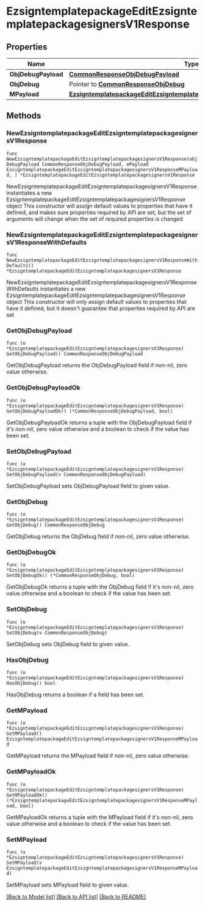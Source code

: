 # EzsigntemplatepackageEditEzsigntemplatepackagesignersV1Response

## Properties

Name | Type | Description | Notes
------------ | ------------- | ------------- | -------------
**ObjDebugPayload** | [**CommonResponseObjDebugPayload**](CommonResponseObjDebugPayload.md) |  | 
**ObjDebug** | Pointer to [**CommonResponseObjDebug**](CommonResponseObjDebug.md) |  | [optional] 
**MPayload** | [**EzsigntemplatepackageEditEzsigntemplatepackagesignersV1ResponseMPayload**](EzsigntemplatepackageEditEzsigntemplatepackagesignersV1ResponseMPayload.md) |  | 

## Methods

### NewEzsigntemplatepackageEditEzsigntemplatepackagesignersV1Response

`func NewEzsigntemplatepackageEditEzsigntemplatepackagesignersV1Response(objDebugPayload CommonResponseObjDebugPayload, mPayload EzsigntemplatepackageEditEzsigntemplatepackagesignersV1ResponseMPayload, ) *EzsigntemplatepackageEditEzsigntemplatepackagesignersV1Response`

NewEzsigntemplatepackageEditEzsigntemplatepackagesignersV1Response instantiates a new EzsigntemplatepackageEditEzsigntemplatepackagesignersV1Response object
This constructor will assign default values to properties that have it defined,
and makes sure properties required by API are set, but the set of arguments
will change when the set of required properties is changed

### NewEzsigntemplatepackageEditEzsigntemplatepackagesignersV1ResponseWithDefaults

`func NewEzsigntemplatepackageEditEzsigntemplatepackagesignersV1ResponseWithDefaults() *EzsigntemplatepackageEditEzsigntemplatepackagesignersV1Response`

NewEzsigntemplatepackageEditEzsigntemplatepackagesignersV1ResponseWithDefaults instantiates a new EzsigntemplatepackageEditEzsigntemplatepackagesignersV1Response object
This constructor will only assign default values to properties that have it defined,
but it doesn't guarantee that properties required by API are set

### GetObjDebugPayload

`func (o *EzsigntemplatepackageEditEzsigntemplatepackagesignersV1Response) GetObjDebugPayload() CommonResponseObjDebugPayload`

GetObjDebugPayload returns the ObjDebugPayload field if non-nil, zero value otherwise.

### GetObjDebugPayloadOk

`func (o *EzsigntemplatepackageEditEzsigntemplatepackagesignersV1Response) GetObjDebugPayloadOk() (*CommonResponseObjDebugPayload, bool)`

GetObjDebugPayloadOk returns a tuple with the ObjDebugPayload field if it's non-nil, zero value otherwise
and a boolean to check if the value has been set.

### SetObjDebugPayload

`func (o *EzsigntemplatepackageEditEzsigntemplatepackagesignersV1Response) SetObjDebugPayload(v CommonResponseObjDebugPayload)`

SetObjDebugPayload sets ObjDebugPayload field to given value.


### GetObjDebug

`func (o *EzsigntemplatepackageEditEzsigntemplatepackagesignersV1Response) GetObjDebug() CommonResponseObjDebug`

GetObjDebug returns the ObjDebug field if non-nil, zero value otherwise.

### GetObjDebugOk

`func (o *EzsigntemplatepackageEditEzsigntemplatepackagesignersV1Response) GetObjDebugOk() (*CommonResponseObjDebug, bool)`

GetObjDebugOk returns a tuple with the ObjDebug field if it's non-nil, zero value otherwise
and a boolean to check if the value has been set.

### SetObjDebug

`func (o *EzsigntemplatepackageEditEzsigntemplatepackagesignersV1Response) SetObjDebug(v CommonResponseObjDebug)`

SetObjDebug sets ObjDebug field to given value.

### HasObjDebug

`func (o *EzsigntemplatepackageEditEzsigntemplatepackagesignersV1Response) HasObjDebug() bool`

HasObjDebug returns a boolean if a field has been set.

### GetMPayload

`func (o *EzsigntemplatepackageEditEzsigntemplatepackagesignersV1Response) GetMPayload() EzsigntemplatepackageEditEzsigntemplatepackagesignersV1ResponseMPayload`

GetMPayload returns the MPayload field if non-nil, zero value otherwise.

### GetMPayloadOk

`func (o *EzsigntemplatepackageEditEzsigntemplatepackagesignersV1Response) GetMPayloadOk() (*EzsigntemplatepackageEditEzsigntemplatepackagesignersV1ResponseMPayload, bool)`

GetMPayloadOk returns a tuple with the MPayload field if it's non-nil, zero value otherwise
and a boolean to check if the value has been set.

### SetMPayload

`func (o *EzsigntemplatepackageEditEzsigntemplatepackagesignersV1Response) SetMPayload(v EzsigntemplatepackageEditEzsigntemplatepackagesignersV1ResponseMPayload)`

SetMPayload sets MPayload field to given value.



[[Back to Model list]](../README.md#documentation-for-models) [[Back to API list]](../README.md#documentation-for-api-endpoints) [[Back to README]](../README.md)


